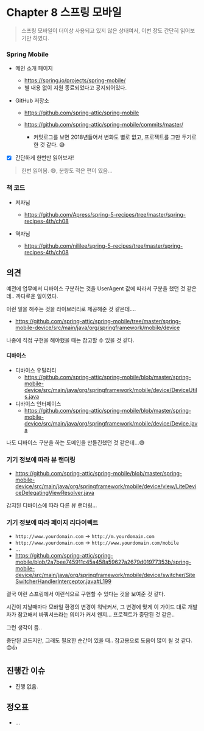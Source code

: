 # Chapter 8 스프링 모바일

> 스프링 모바일이 더이상 사용되고 있지 않은 상태여서,  이번 장도 간단히 읽어보기만 하였다.



### Spring Mobile 

* 메인 소개 페이지

  * https://spring.io/projects/spring-mobile/
  * 별 내용 없이 지원 종료되었다고 공지되어있다.

* GitHub 저장소

  * https://github.com/spring-attic/spring-mobile

  * https://github.com/spring-attic/spring-mobile/commits/master/

    * 커밋로그를 보면 2018년들어서 변화도 별로 없고, 프로젝트를 그만 두기로 한 것 같다. 😅

      

- [x] 간단하게 한번만 읽어보자!

> 한번 읽어봄. 😅, 분량도 적은 편이 였음...



### 책 코드

* 저자님
  * https://github.com/Apress/spring-5-recipes/tree/master/spring-recipes-4th/ch08

* 역자님
  * https://github.com/nililee/spring-5-recipes/tree/master/spring-recipes-4th/ch08





## 의견

예전에 업무에서 디바이스 구분하는 것을 UserAgent 값에 따라서 구분을 했던 것 같은데.. 까다로운 일이였다. 

이런 일을 해주는 것을 라이브러리로 제공해준 것 같은데....

* https://github.com/spring-attic/spring-mobile/tree/master/spring-mobile-device/src/main/java/org/springframework/mobile/device

나중에 직접 구현을 해야했을 때는 참고할 수 있을 것 같다.



#### 디바이스

* 디바이스 유틸리티
  * https://github.com/spring-attic/spring-mobile/blob/master/spring-mobile-device/src/main/java/org/springframework/mobile/device/DeviceUtils.java
* 디바이스 인터페이스
  * https://github.com/spring-attic/spring-mobile/blob/master/spring-mobile-device/src/main/java/org/springframework/mobile/device/Device.java

나도 디바이스 구분을 하는 도메인을 만들긴했던 것 같은데...😅



### 기기 정보에 따라 뷰 랜더링

* https://github.com/spring-attic/spring-mobile/blob/master/spring-mobile-device/src/main/java/org/springframework/mobile/device/view/LiteDeviceDelegatingViewResolver.java

감지된 디바이스에 따라 다른 뷰 랜더링...



### 기기 정보에 따라 페이지 리다이렉트

* `http://www.yourdomain.com` -> `http://m.yourdomain.com`
* `http://www.yourdomain.com` -> `http://www.yourdomain.com/mobile`
* ...
* https://github.com/spring-attic/spring-mobile/blob/2a7bee745911c45a458a59627a2679d01977353b/spring-mobile-device/src/main/java/org/springframework/mobile/device/switcher/SiteSwitcherHandlerInterceptor.java#L199



결국 이런 스프링에서 이런식으로 구현할 수 있다는 것을 보여준 것 같다.

시간이 지날때마다 모바일 환경의 변경이 워낙커서, 그 변경에 맞게 이 가이드 대로 개발자가 참고해서 바꿔서쓰라는 의미가 커서 왠지... 프로젝트가 중단된 것 같은..

그런 생각이 듬..



중단된 코드지만, 그래도 필요한 순간이 있을 때.. 참고용으로 도움이 많이 될 것 같다. 😊👍



## 진행간 이슈

* 진행 없음.



## 정오표

* ...
